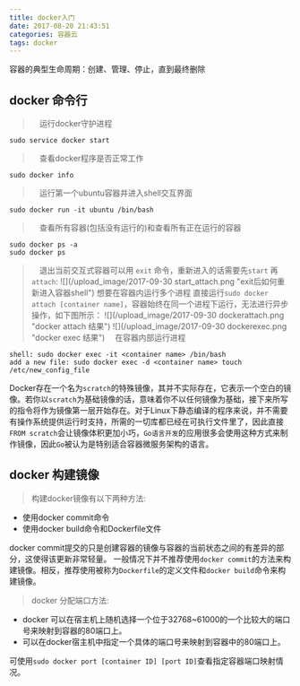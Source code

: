 ```yaml
---
title: docker入门
date: 2017-08-20 21:43:51
categories: 容器云
tags: docker
---
```

容器的典型生命周期：创建、管理、停止，直到最终删除
## docker 命令行
>　运行docker守护进程
```
sudo service docker start
```
>　查看docker程序是否正常工作
```
sudo docker info 
```
>　运行第一个ubuntu容器并进入shell交互界面
```
sudo docker run -it ubuntu /bin/bash
```
> 　查看所有容器(包括没有运行的)和查看所有正在运行的容器
```
sudo docker ps -a 
sudo docker ps
```
> 　退出当前交互式容器可以用 `exit` 命令，重新进入的话需要先`start` 再 `attach`:
![](/upload_image/2017-09-30 start_attach.png "exit后如何重新进入容器shell")
>	想要在容器内运行多个进程
直接运行`sudo docker attach [container name]`，容器始终在同一个进程下运行，无法进行异步操作，如下图所示：
![](/upload_image/2017-09-30 dockerattach.png "docker attach 结果")
![](/upload_image/2017-09-30 dockerexec.png "docker exec 结果")
>　在容器内部运行进程
```
shell: sudo docker exec -it <container name> /bin/bash
add a new file: sudo docker exec -d <container name> touch /etc/new_config_file 
```
Docker存在一个名为`scratch`的特殊镜像，其并不实际存在，它表示一个空白的镜像。若你以`scratch`为基础镜像的话，意味着你不以任何镜像为基础，接下来所写的指令将作为镜像第一层开始存在。对于Linux下静态编译的程序来说，并不需要有操作系统提供运行时支持，所需的一切库都已经在可执行文件里了，因此直接`FROM scratch`会让镜像体积更加小巧，`Go语言开发`的应用很多会使用这种方式来制作镜像，因此`Go`被认为是特别适合容器微服务架构的语言。

## docker 构建镜像
> 构建docker镜像有以下两种方法:
*  使用docker commit命令
*  使用docker build命令和Dockerfile文件

docker commit提交的只是创建容器的镜像与容器的当前状态之间的有差异的部分，这使得该更新非常轻量。
一般情况下并不推荐使用`docker commit`的方法来构建镜像。相反，推荐使用被称为`Dockerfile`的定义文件和`docker build`命令来构建镜像。

> docker 分配端口方法:
*  docker 可以在宿主机上随机选择一个位于32768~61000的一个比较大的端口号来映射到容器的80端口上。
*  可以在docker宿主机中指定一个具体的端口号来映射到容器中的80端口上。

可使用`sudo docker port [container ID] [port ID]`查看指定容器端口映射情况。

